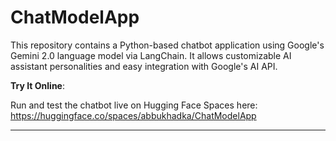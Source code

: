 # ChatModelApp

This repository contains a Python-based chatbot application using Google's Gemini 2.0 language model via LangChain. It allows customizable AI assistant personalities and easy integration with Google's AI API.


**Try It Online**:

Run and test the chatbot live on Hugging Face Spaces here:
https://huggingface.co/spaces/abbukhadka/ChatModelApp

---



